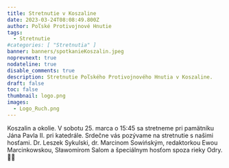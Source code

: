 ```yaml
---
title: Stretnutie v Koszaline
date: 2023-03-24T08:08:49.800Z
author: Poľské Protivojnové Hnutie
tags:
  - Stretnutie
#categories: [ "Stretnutia" ]
banner: banners/spotkanieKoszalin.jpeg
noprevnext: true
nodateline: true
disable_comments: true
description: Stretnutie Poľského Protivojnového Hnutia v Koszaline.
draft: false
toc: false
thumbnail: logo.png
images:
  - Logo_Ruch.png
---
```


Koszalin a okolie. V sobotu 25. marca o 15:45 sa stretneme pri pamätníku Jána Pavla II. pri katedrále. Srdečne vás pozývame na stretnutie s našimi hosťami. Dr. Leszek Sykulski, dr. Marcinom Sowińským, redaktorkou Ewou Marcinkowskou, Sławomirom Salom a špeciálnym hosťom spoza rieky Odry. 💪😎
